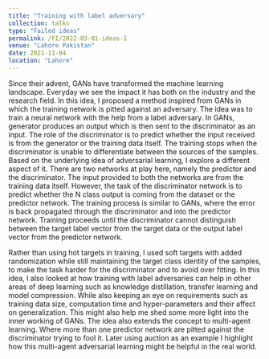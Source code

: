 ```yaml
---
title: "Training with label adversary"
collection: talks
type: "Failed ideas"
permalink: /FI/2022-03-01-ideas-1
venue: "Lahore Pakistan"
date: 2021-11-04
location: "Lahore"
---
```


Since their advent, GANs have transformed the machine learning landscape. Everyday we see the impact it has both on the industry and the research
field. In this idea, I proposed a method inspired from GANs in which the training network is pitted against an adversary. The idea was to train a neural network
with the help from a label adversary. In GANs, generator produces an output which is then sent to the discriminator as an input. The role of the discriminator is to predict whether the input received is from the generator or the training data itself. The training stops when the discriminator is unable to differentiate
between the sources of the samples.
Based on the underlying idea of adversarial learning, I explore a different aspect of it. There are two networks at play here, namely the predictor and
the discriminator. The input provided to both the networks are from the training data itself. However, the task of the discriminator network is to predict
whether the N class output is coming from the dataset or the predictor network. The training process is similar to GANs, where the error is back propagated through
the discriminator and into the predictor network. Training proceeds until the discriminator cannot distinguish between the target label vector from the target data or the output label vector from the predictor network.

Rather than using hot targets in training, I used soft targets with added randomization while still maintaining the target class identity of the samples, to make
the task harder for the discriminator and to avoid over fitting.
In this idea, I also looked at how training with label adversaries can help in other areas of deep learning such as knowledge distillation, transfer learning
and model compression. While also keeping an eye on requirements such as training data size, computation time and hyper-parameters and their affect on
generalization. This might also help me shed some more light into the inner working of GANs.
The idea also extends the concept to multi-agent learning. Where more than one predictor network are pitted against the discriminator trying to fool it.
Later using auction as an example I highlight how this multi-agent adversarial learning might be helpful in the real world.
